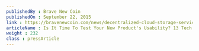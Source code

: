 ```yaml
---
publishedBy : Brave New Coin
publishedOn : September 22, 2015
link : https://bravenewcoin.com/news/decentralized-cloud-storage-service-reaches-1-petabyte-milestone/
articleName : Is It Time To Test Your New Product's Usability? 13 Tech Experts Weigh In
weight : 232 
class : pressArticle
---
```

